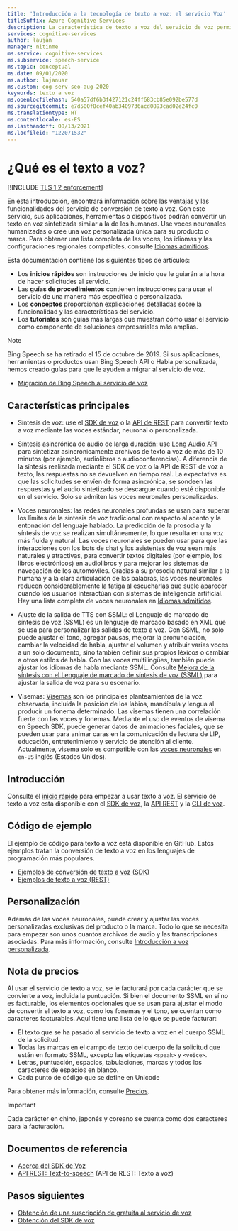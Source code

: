 ```yaml
---
title: 'Introducción a la tecnología de texto a voz: el servicio Voz'
titleSuffix: Azure Cognitive Services
description: La característica de texto a voz del servicio de voz permite que sus aplicaciones, herramientas o dispositivos conviertan el texto en una voz sintetizada natural similar a la humana. En este artículo, encontrará información general sobre las ventajas y las funcionalidades del servicio de conversión de texto a voz.
services: cognitive-services
author: laujan
manager: nitinme
ms.service: cognitive-services
ms.subservice: speech-service
ms.topic: conceptual
ms.date: 09/01/2020
ms.author: lajanuar
ms.custom: cog-serv-seo-aug-2020
keywords: texto a voz
ms.openlocfilehash: 540a57df6b3f427121c24ff683cb85e092be577d
ms.sourcegitcommit: e7d500f8cef40ab3409736acd0893cad02e24fc0
ms.translationtype: HT
ms.contentlocale: es-ES
ms.lasthandoff: 08/13/2021
ms.locfileid: "122071532"
---
```

# <a name="what-is-text-to-speech"></a>¿Qué es el texto a voz?

[!INCLUDE [TLS 1.2 enforcement](../../../includes/cognitive-services-tls-announcement.md)]

En esta introducción, encontrará información sobre las ventajas y las funcionalidades del servicio de conversión de texto a voz. Con este servicio, sus aplicaciones, herramientas o dispositivos podrán convertir un texto en voz sintetizada similar a la de los humanos. Use voces neuronales humanizadas o cree una voz personalizada única para su producto o marca. Para obtener una lista completa de las voces, los idiomas y las configuraciones regionales compatibles, consulte [Idiomas admitidos](language-support.md#text-to-speech).

Esta documentación contiene los siguientes tipos de artículos:

* Los **inicios rápidos** son instrucciones de inicio que le guiarán a la hora de hacer solicitudes al servicio.
* Las **guías de procedimientos** contienen instrucciones para usar el servicio de una manera más específica o personalizada.
* Los **conceptos** proporcionan explicaciones detalladas sobre la funcionalidad y las características del servicio.
* Los **tutoriales** son guías más largas que muestran cómo usar el servicio como componente de soluciones empresariales más amplias.

> [!NOTE]
> Bing Speech se ha retirado el 15 de octubre de 2019. Si sus aplicaciones, herramientas o productos usan Bing Speech API o Habla personalizada, hemos creado guías para que le ayuden a migrar al servicio de voz.
> - [Migración de Bing Speech al servicio de voz](how-to-migrate-from-bing-speech.md)

## <a name="core-features"></a>Características principales

* Síntesis de voz: use el [SDK de voz](./get-started-text-to-speech.md) o la [API de REST](rest-text-to-speech.md) para convertir texto a voz mediante las voces estándar, neuronal o personalizada.

* Síntesis asincrónica de audio de larga duración: use [Long Audio API](long-audio-api.md) para sintetizar asincrónicamente archivos de texto a voz de más de 10 minutos (por ejemplo, audiolibros o audioconferencias). A diferencia de la síntesis realizada mediante el SDK de voz o la API de REST de voz a texto, las respuestas no se devuelven en tiempo real. La expectativa es que las solicitudes se envíen de forma asincrónica, se sondeen las respuestas y el audio sintetizado se descargue cuando esté disponible en el servicio. Solo se admiten las voces neuronales personalizadas.

* Voces neuronales: las redes neuronales profundas se usan para superar los límites de la síntesis de voz tradicional con respecto al acento y la entonación del lenguaje hablado. La predicción de la prosodia y la síntesis de voz se realizan simultáneamente, lo que resulta en una voz más fluida y natural. Las voces neuronales se pueden usar para que las interacciones con los bots de chat y los asistentes de voz sean más naturales y atractivas, para convertir textos digitales (por ejemplo, los libros electrónicos) en audiolibros y para mejorar los sistemas de navegación de los automóviles. Gracias a su prosodia natural similar a la humana y a la clara articulación de las palabras, las voces neuronales reducen considerablemente la fatiga al escucharlas que suele aparecer cuando los usuarios interactúan con sistemas de inteligencia artificial. Hay una lista completa de voces neuronales en [Idiomas admitidos](language-support.md#text-to-speech).

* Ajuste de la salida de TTS con SSML: el Lenguaje de marcado de síntesis de voz (SSML) es un lenguaje de marcado basado en XML que se usa para personalizar las salidas de texto a voz. Con SSML, no solo puede ajustar el tono, agregar pausas, mejorar la pronunciación, cambiar la velocidad de habla, ajustar el volumen y atribuir varias voces a un solo documento, sino también definir sus propios léxicos o cambiar a otros estilos de habla. Con las voces multilingües, también puede ajustar los idiomas de habla mediante SSML. Consulte [Mejora de la síntesis con el Lenguaje de marcado de síntesis de voz (SSML)](speech-synthesis-markup.md) para ajustar la salida de voz para su escenario. 

* Visemas: [Visemas](how-to-speech-synthesis-viseme.md) son los principales planteamientos de la voz observada, incluida la posición de los labios, mandíbula y lengua al producir un fonema determinado. Las visemas tienen una correlación fuerte con las voces y fonemas. Mediante el uso de eventos de visema en Speech SDK, puede generar datos de animaciones faciales, que se pueden usar para animar caras en la comunicación de lectura de LIP, educación, entretenimiento y servicio de atención al cliente. Actualmente, visema solo es compatible con las [voces neuronales](language-support.md#text-to-speech) en `en-US` inglés (Estados Unidos).

## <a name="get-started"></a>Introducción

Consulte el [inicio rápido](get-started-text-to-speech.md) para empezar a usar texto a voz. El servicio de texto a voz está disponible con el [SDK de voz](speech-sdk.md), la [API REST](rest-text-to-speech.md) y la [CLI de voz](spx-overview.md).

## <a name="sample-code"></a>Código de ejemplo

El ejemplo de código para texto a voz está disponible en GitHub. Estos ejemplos tratan la conversión de texto a voz en los lenguajes de programación más populares.

- [Ejemplos de conversión de texto a voz (SDK)](https://github.com/Azure-Samples/cognitive-services-speech-sdk)
- [Ejemplos de texto a voz (REST)](https://github.com/Azure-Samples/Cognitive-Speech-TTS)

## <a name="customization"></a>Personalización

Además de las voces neuronales, puede crear y ajustar las voces personalizadas exclusivas del producto o la marca. Todo lo que se necesita para empezar son unos cuantos archivos de audio y las transcripciones asociadas. Para más información, consulte [Introducción a voz personalizada](how-to-custom-voice.md).

## <a name="pricing-note"></a>Nota de precios

Al usar el servicio de texto a voz, se le facturará por cada carácter que se convierte a voz, incluida la puntuación. Si bien el documento SSML en sí no es facturable, los elementos opcionales que se usan para ajustar el modo de convertir el texto a voz, como los fonemas y el tono, se cuentan como caracteres facturables. Aquí tiene una lista de lo que se puede facturar:

- El texto que se ha pasado al servicio de texto a voz en el cuerpo SSML de la solicitud.
- Todas las marcas en el campo de texto del cuerpo de la solicitud que están en formato SSML, excepto las etiquetas `<speak>` y `<voice>`.
- Letras, puntuación, espacios, tabulaciones, marcas y todos los caracteres de espacios en blanco.
- Cada punto de código que se define en Unicode

Para obtener más información, consulte [Precios](https://azure.microsoft.com/pricing/details/cognitive-services/speech-services/).

> [!IMPORTANT]
> Cada carácter en chino, japonés y coreano se cuenta como dos caracteres para la facturación.

## <a name="reference-docs"></a>Documentos de referencia

- [Acerca del SDK de Voz](speech-sdk.md)
- [API REST: Text-to-speech](rest-text-to-speech.md) (API de REST: Texto a voz)

## <a name="next-steps"></a>Pasos siguientes

- [Obtención de una suscripción de gratuita al servicio de voz](overview.md#try-the-speech-service-for-free)
- [Obtención del SDK de voz](speech-sdk.md)
